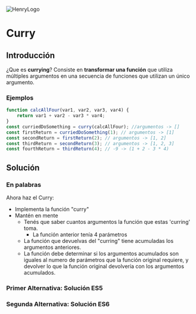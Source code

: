 ![HenryLogo](https://d31uz8lwfmyn8g.cloudfront.net/Assets/logo-henry-white-lg.png)

# Curry

## Introducción

¿Que es **currying**? Consiste en **transformar una función** que utiliza múltiples argumentos en una secuencia de funciones que utilizan un único argumento.

### Ejemplos

```javascript
function calcAllFour(var1, var2, var3, var4) {
    return var1 + var2 - var3 * var4;
}
const curriedDoSomething = curry(calcAllFour); //argumentos -> []
const firstReturn = curriedDoSomething(1); // argumentos -> [1]
const secondReturn = firstReturn(2); // argumentos -> [1, 2]
const thirdReturn = secondReturn(3); // argumentos -> [1, 2, 3]
const fourthReturn = thirdReturn(4); // -9 -> (1 + 2 - 3 * 4)
```

## Solución

### En palabras

Ahora haz el Curry:

- Implementa la función "curry"
- Mantén en mente
  - Tenés que saber cuantos argumentos la función que estas 'curring' toma.
    - La función anterior tenía 4 parámetros
  - La función que devuelvas del "curring" tiene acumuladas los argumentos anteriores.
  - La función debe determinar si los argumentos acumulados son iguales al numero de parámetros que la función original requiere, y devolver lo que la función original devolvería con los argumentos acumulados.

### Primer Alternativa: Solución ES5


### Segunda Alternativa: Solución ES6

